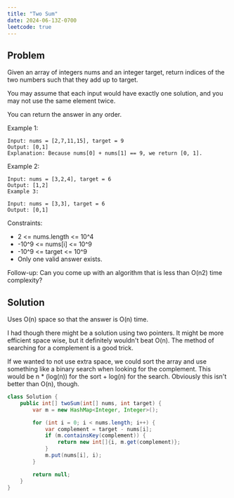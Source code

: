 ```yaml
---
title: "Two Sum"
date: 2024-06-13Z-0700
leetcode: true
---
```


## Problem

Given an array of integers nums and an integer target, return indices of the two numbers such that they add up to target.

You may assume that each input would have exactly one solution, and you may not use the same element twice.

You can return the answer in any order.

Example 1:

```text
Input: nums = [2,7,11,15], target = 9
Output: [0,1]
Explanation: Because nums[0] + nums[1] == 9, we return [0, 1].
```

Example 2:

```text
Input: nums = [3,2,4], target = 6
Output: [1,2]
Example 3:

Input: nums = [3,3], target = 6
Output: [0,1]
```

Constraints:

- 2 <= nums.length <= 10^4
- -10^9 <= nums[i] <= 10^9
- -10^9 <= target <= 10^9
- Only one valid answer exists.

Follow-up: Can you come up with an algorithm that is less than O(n2) time complexity?

## Solution

Uses O(n) space so that the answer is O(n) time.

I had though there might be a solution using two pointers. It might be more efficient space wise, but it definitely wouldn't beat O(n). The method of searching for a complement is a good trick.

If we wanted to not use extra space, we could sort the array and use something like a binary search when looking for the complement. This would be n \* (log(n)) for the sort + log(n) for the search. Obviously this isn't better than O(n), though.

```java
class Solution {
    public int[] twoSum(int[] nums, int target) {
        var m = new HashMap<Integer, Integer>();

        for (int i = 0; i < nums.length; i++) {
            var complement = target - nums[i];
            if (m.containsKey(complement)) {
                return new int[]{i, m.get(complement)};
            }
            m.put(nums[i], i);
        }

        return null;
    }
}
```
